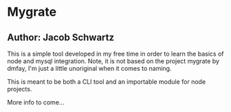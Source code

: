 # Mygrate
## Author: Jacob Schwartz

This is a simple tool developed in my free time in order to learn the basics of node and mysql integration. Note, it is not based on the project mygrate by dmfay, I'm just a little unoriginal when it comes to naming.


This is meant to be both a CLI tool and an importable module for node projects.

More info to come...
